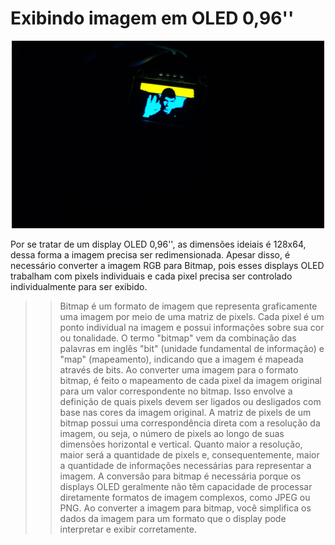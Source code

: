 # Exibindo imagem em OLED 0,96''
<p align="center">
 <img src= "https://github.com/pizza2u/Image-to-oled/blob/main/Output/b.jpeg" width="500" height="300">
</p>

Por se tratar de um display OLED 0,96'', as dimensões ideiais é 128x64, dessa forma a imagem precisa ser redimensionada. Apesar disso, é necessário converter a imagem RGB para Bitmap, pois esses displays OLED trabalham com pixels individuais e cada pixel precisa ser controlado individualmente para ser exibido.

>> Bitmap é um formato de imagem que representa graficamente uma imagem por meio de uma matriz de pixels. Cada pixel é um ponto individual na imagem e possui informações sobre sua cor ou tonalidade. O termo "bitmap" vem da combinação das palavras em inglês "bit" (unidade fundamental de informação) e "map" (mapeamento), indicando que a imagem é mapeada através de bits.
>> Ao converter uma imagem para o formato bitmap, é feito o mapeamento de cada pixel da imagem original para um valor correspondente no bitmap. Isso envolve a definição de quais pixels devem ser ligados ou desligados com base nas cores da imagem original.
>> A matriz de pixels de um bitmap possui uma correspondência direta com a resolução da imagem, ou seja, o número de pixels ao longo de suas dimensões horizontal e vertical. Quanto maior a resolução, maior será a quantidade de pixels e, consequentemente, maior a quantidade de informações necessárias para representar a imagem.
>> A conversão para bitmap é necessária porque os displays OLED geralmente não têm capacidade de processar diretamente formatos de imagem complexos, como JPEG ou PNG. Ao converter a imagem para bitmap, você simplifica os dados da imagem para um formato que o display pode interpretar e exibir corretamente.
